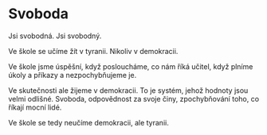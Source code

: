 # Svoboda

Jsi svobodná. Jsi svobodný.

Ve škole se učíme žít v tyranii. Nikoliv v demokracii.

Ve škole jsme úspěšní, když posloucháme, co nám říká učitel, když plníme úkoly a příkazy a nezpochybňujeme je.

Ve skutečnosti ale žijeme v demokracii. To je systém, jehož hodnoty jsou velmi odlišné. Svoboda, odpovědnost za svoje činy, zpochybňování toho, co říkají mocní lidé.

Ve škole se tedy neučíme demokracii, ale tyranii.
